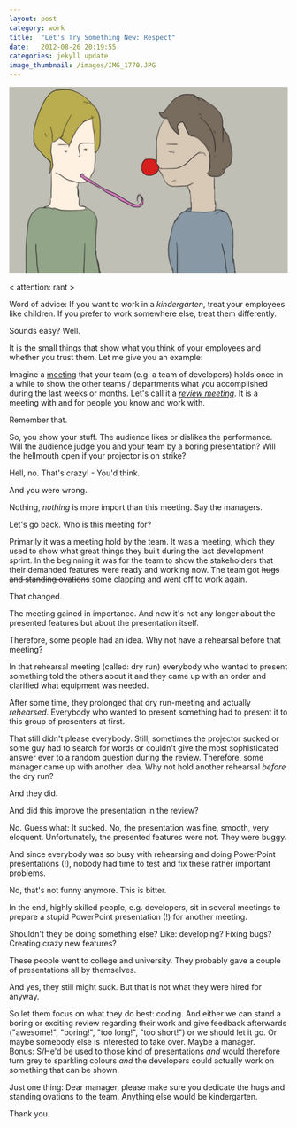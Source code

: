 ```yaml
---
layout: post
category: work
title:  "Let's Try Something New: Respect"
date:   2012-08-26 20:19:55
categories: jekyll update
image_thumbnail: /images/IMG_1770.JPG
---
```


<img src="/images/IMG_1770.JPG" class="half-width left" />


< attention: rant >

Word of advice: If you want to work in a _kindergarten_, treat your employees like children. If you prefer to work somewhere else, treat them differently.

Sounds easy? Well.

It is the small things that show what you think of your employees and whether you trust them. Let me give you an example:

Imagine a [meeting][1] that your team (e.g. a team of developers) holds once in a while to show the other teams / departments what you accomplished during the last weeks or months. Let's call it a [_review meeting_][2]. It is a meeting with and for people you know and work with.   

Remember that.

So, you show your stuff. The audience likes or dislikes the performance. Will the audience judge you and your team by a boring presentation? Will the hellmouth open if your projector is on strike?  

Hell, no. That's crazy! - You'd think.

And you were wrong.

Nothing, _nothing_ is more import than this meeting. Say the managers. 

Let's go back. Who is this meeting for? 

Primarily it was a meeting hold by the team. It was a meeting, which they used to show what great things they built during the last development sprint. In the beginning it was for the team to show the stakeholders that their demanded features were ready and working now. The team got ~~hugs and standing ovations~~ some clapping and went off to work again.



That changed. 



The meeting gained in importance. And now it's not any longer about the presented features but about the presentation itself.



Therefore, some people had an idea. Why not have a rehearsal before that meeting?   

In that rehearsal meeting (called: dry run) everybody who wanted to present something told the others about it and they came up with an order and clarified what equipment was needed.   

After some time, they prolonged that dry run-meeting and actually _rehearsed_. Everybody who wanted to present something had to present it to this group of presenters at first.  

That still didn't please everybody. Still, sometimes the projector sucked or some guy had to search for words or couldn't give the most sophisticated answer ever to a random question during the review. Therefore, some manager came up with another idea. Why not hold another rehearsal _before_ the dry run?  


And they did.   

And did this improve the presentation in the review?  

No. Guess what: It sucked. No, the presentation was fine, smooth, very eloquent. Unfortunately, the presented features were not. They were buggy.  

And since everybody was so busy with rehearsing and doing PowerPoint presentations (!), nobody had time to test and fix these rather important problems.


No, that's not funny anymore. This is bitter.


In the end, highly skilled people, e.g. developers, sit in several meetings to prepare a stupid PowerPoint presentation (!) for another meeting.   

Shouldn't they be doing something else? Like: developing? Fixing bugs? Creating crazy new features?

These people went to college and university. They probably gave a couple of presentations all by themselves.   

And yes, they still might suck. But that is not what they were hired for anyway.   

So let them focus on what they do best: coding. And either we can stand a boring or exciting review regarding their work and give feedback afterwards ("awesome!", "boring!", "too long!", "too short!") or we should let it go. Or maybe somebody else is interested to take over. Maybe a manager.   
Bonus: S/He'd be used to those kind of presentations _and_ would therefore turn grey to sparkling colours _and_ the developers could actually work on something that can be shown.

Just one thing: Dear manager, please make sure you dedicate the hugs and standing ovations to the team. Anything else would be kindergarten.

Thank you.



[1]: http://slightlyopaque.net/articles/reality-check-where-is-work-actually-taking-place
[2]: https://en.wikipedia.org/wiki/Scrum_(development)#Sprint_review_meeting.5B18.5D


<img src="http://vg03.met.vgwort.de/na/f0900e9a6a1d4494a4cf3874df934b0c" width="1" height="1" alt="">